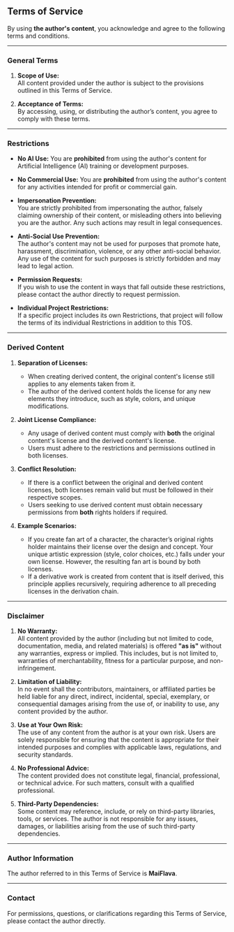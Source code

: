 ## **Terms of Service**

By using **the author's content**, you acknowledge and agree to the following terms and conditions.

---

### **General Terms**

1. **Scope of Use:**\
   All content provided under the author is subject to the provisions outlined in this Terms of Service.

2. **Acceptance of Terms:**\
   By accessing, using, or distributing the author’s content, you agree to comply with these terms.

---

### **Restrictions**

 - **No AI Use:**
  You are **prohibited** from using the author's content for Artificial Intelligence (AI) training or development purposes.

- **No Commercial Use:**
  You are **prohibited** from using the author's content for any activities intended for profit or commercial gain.

- **Impersonation Prevention:**\
  You are strictly prohibited from impersonating the author, falsely claiming ownership of their content, or misleading others into believing you are the author. Any such actions may result in legal consequences.

- **Anti-Social Use Prevention:**\
  The author's content may not be used for purposes that promote hate, harassment, discrimination, violence, or any other anti-social behavior. Any use of the content for such purposes is strictly forbidden and may lead to legal action.

- **Permission Requests:**\
  If you wish to use the content in ways that fall outside these restrictions, please contact the author directly to request permission.

- **Individual Project Restrictions:**\
  If a specific project includes its own Restrictions, that project will follow the terms of its individual Restrictions in addition to this TOS.

---

### **Derived Content**

1. **Separation of Licenses:**

   - When creating derived content, the original content's license still applies to any elements taken from it.
   - The author of the derived content holds the license for any new elements they introduce, such as style, colors, and unique modifications.

2. **Joint License Compliance:**

   - Any usage of derived content must comply with **both** the original content's license and the derived content's license.
   - Users must adhere to the restrictions and permissions outlined in both licenses.

3. **Conflict Resolution:**

   - If there is a conflict between the original and derived content licenses, both licenses remain valid but must be followed in their respective scopes.
   - Users seeking to use derived content must obtain necessary permissions from **both** rights holders if required.

4. **Example Scenarios:**

   - If you create fan art of a character, the character’s original rights holder maintains their license over the design and concept. Your unique artistic expression (style, color choices, etc.) falls under your own license. However, the resulting fan art is bound by both licenses.
   - If a derivative work is created from content that is itself derived, this principle applies recursively, requiring adherence to all preceding licenses in the derivation chain.

---

### **Disclaimer**

1. **No Warranty:**\
   All content provided by the author (including but not limited to code, documentation, media, and related materials) is offered **"as is"** without any warranties, express or implied. This includes, but is not limited to, warranties of merchantability, fitness for a particular purpose, and non-infringement.

2. **Limitation of Liability:**\
   In no event shall the contributors, maintainers, or affiliated parties be held liable for any direct, indirect, incidental, special, exemplary, or consequential damages arising from the use of, or inability to use, any content provided by the author.

3. **Use at Your Own Risk:**\
   The use of any content from the author is at your own risk. Users are solely responsible for ensuring that the content is appropriate for their intended purposes and complies with applicable laws, regulations, and security standards.

4. **No Professional Advice:**\
   The content provided does not constitute legal, financial, professional, or technical advice. For such matters, consult with a qualified professional.

5. **Third-Party Dependencies:**\
   Some content may reference, include, or rely on third-party libraries, tools, or services. The author is not responsible for any issues, damages, or liabilities arising from the use of such third-party dependencies.

---

### **Author Information**

The author referred to in this Terms of Service is **MaiFlava**.

---

### **Contact**

For permissions, questions, or clarifications regarding this Terms of Service, please contact the author directly.

